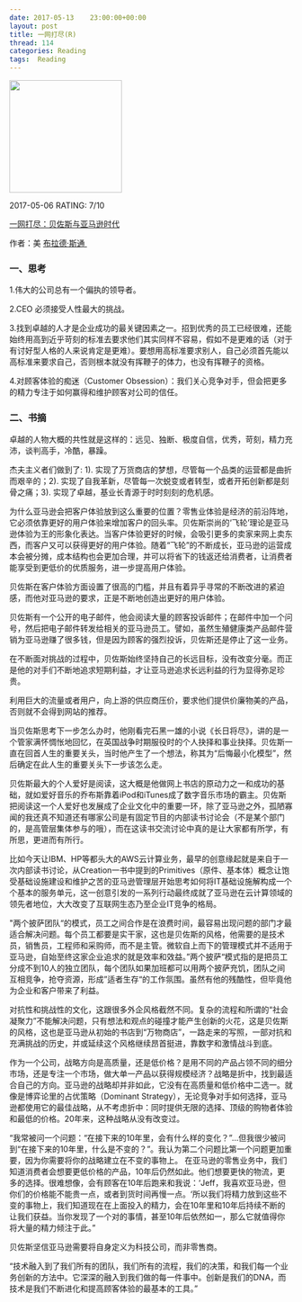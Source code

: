```yaml
---
date: 2017-05-13    23:00:00+00:00
layout: post
title: 一网打尽(R)
thread: 114
categories: Reading
tags:  Reading
---
```


<img src="https://img3.doubanio.com/lpic/s27132055.jpg" width="200" />

2017-05-06 RATING:  7/10

[一网打尽：贝佐斯与亚马逊时代][1]

作者：美 [布拉德·斯通 ][2]

### 一、思考
1.伟大的公司总有一个偏执的领导者。

2.CEO 必须接受人性最大的挑战。

3.找到卓越的人才是企业成功的最关键因素之一。招到优秀的员工已经很难，还能始终用高到近乎苛刻的标准去要求他们其实同样不容易，假如不是更难的话（对于有讨好型人格的人来说肯定是更难）。要想用高标准要求别人，自己必须首先能以高标准来要求自己，否则根本就没有挥鞭子的体力，也没有挥鞭子的资格。

4.对顾客体验的痴迷（Customer Obsession）：我们关心竞争对手，但会把更多的精力专注于如何赢得和维护顾客对公司的信任。

### 二、书摘
卓越的人物大概的共性就是这样的：远见、独断、极度自信，优秀，苛刻，精力充沛，谈判高手，冷酷，暴躁。

杰夫主义者们做到了:
1). 实现了万货商店的梦想，尽管每一个品类的运营都是曲折而艰辛的；2). 实现了自我革新，尽管每一次蜕变或者转型，或者开拓创新都是刻骨之痛；3). 实现了卓越，基业长青源于时时刻刻的危机感。

为什么亚马逊会把客户体验放到这么重要的位置？零售业体验是经济的前沿阵地，它必须依靠更好的用户体验来增加客户的回头率。贝佐斯崇尚的‘飞轮’理论是亚马逊体验为王的形象化表达。当客户体验更好的时候，会吸引更多的卖家来网上卖东西，而客户又可以获得更好的用户体验。随着“飞轮”的不断成长，亚马逊的运营成本会被分摊，成本结构也会更加合理，并可以将省下的钱返还给消费者，让消费者能享受到更低价的优质服务，进一步提高用户体验。

贝佐斯在客户体验方面设置了很高的门槛，并且有着异乎寻常的不断改进的紧迫感，而他对亚马逊的要求，正是不断地创造出更好的用户体验。

贝佐斯有一个公开的电子邮件，他会阅读大量的顾客投诉邮件；在邮件中加一个问号，然后把电子邮件转发给相关的亚马逊员工。譬如，虽然生殖健康类产品邮件营销为亚马逊赚了很多钱，但是因为顾客的强烈投诉，贝佐斯还是停止了这一业务。

在不断面对挑战的过程中，贝佐斯始终坚持自己的长远目标，没有改变分毫。而正是他的对手们不断地追求短期利益，才让亚马逊追求长远利益的行为显得弥足珍贵。

利用巨大的流量或者用户，向上游的供应商压价，要求他们提供价廉物美的产品，否则就不会得到网站的推荐。

当贝佐斯思考下一步怎么办时，他刚看完石黑一雄的小说《长日将尽》，讲的是一个管家满怀惆怅地回忆，在英国战争时期服役时的个人抉择和事业抉择。贝佐斯一直在回首人生的重要关头，当时他产生了一个想法，称其为“后悔最小化模型”，然后确定在此人生的重要关头下一步该怎么走。

贝佐斯最大的个人爱好是阅读，这大概是他做网上书店的原动力之一和成功的基础，就如爱好音乐的乔布斯靠着iPod和iTunes成了数字音乐市场的霸主。贝佐斯把阅读这一个人爱好也发展成了企业文化中的重要一环，除了亚马逊之外，孤陋寡闻的我还真不知道还有哪家公司是有固定节目的内部读书讨论会（不是某个部门的，是高管层集体参与的哦），而在这读书交流讨论中真的是让大家都有所学，有所思，更进而有所行。

比如今天让IBM、HP等都头大的AWS云计算业务，最早的创意缘起就是来自于一次内部读书讨论，从Creation一书中提到的Primitives（原件、基本体）概念让饱受基础设施建设和维护之苦的亚马逊管理层开始思考如何将IT基础设施解构成一个个基本的服务单元，这一创意引发的一系列行动最终成就了亚马逊在云计算领域的领先者地位，大大改变了互联网生态乃至企业IT竞争的格局。

"两个披萨团队“的模式，员工之间合作是在浪费时间，最容易出现问题的部门才最适合解决问题。每个员工都要是实干家，这也是贝佐斯的风格，他需要的是技术 员，销售员，工程师和采购师，而不是主管。微软自上而下的管理模式并不适用于亚马逊，自始至终这家企业追求的就是效率和效益。”两个披萨“模式指的是把员工分成不到10人的独立团队，每个团队如果加班都可以用两个披萨充饥，团队之间互相竞争，抢夺资源，形成”适者生存“的工作氛围。虽然有他的残酷性，但毕竟他为企业和客户带来了利益。

对抗性和挑战性的文化，这跟很多外企风格截然不同。复杂的流程和所谓的“社会凝聚力”不能解决问题，只有想法和观点的碰撞才能产生创新的火花，这是贝佐斯 的风格，这也是亚马逊从初始的书店到“万物商店”，一路走来的写照，一部对抗和充满挑战的历史，并或延续这个风格继续昂首挺进，靠数字和激情战斗到底。


作为一个公司，战略方向是高质量，还是低价格？是用不同的产品占领不同的细分市场，还是专注一个市场，做大单一产品以获得规模经济？战略是折中，找到最适合自己的方向。亚马逊的战略却并非如此，它没有在高质量和低价格中二选一。就像是博弈论里的占优策略（Dominant Strategy），无论竞争对手如何选择，亚马逊都使用它的最佳战略，从不考虑折中：同时提供无限的选择、顶级的购物者体验和最低的价格。20年来，这种战略从没有改变过。

“我常被问一个问题：“在接下来的10年里，会有什么样的变化？”...但我很少被问到“在接下来的10年里，什么是不变的？”。我认为第二个问题比第一个问题更加重要，因为你需要将你的战略建立在不变的事物上。
在亚马逊的零售业务中，我们知道消费者会想要更低价格的产品，10年后仍然如此。他们想要更快的物流，更多的选择。很难想像，会有顾客在10年后跑来和我说：‘Jeff，我喜欢亚马逊，但你们的价格能不能贵一点，或者到货时间再慢一点。‘所以我们将精力放到这些不变的事物上，我们知道现在在上面投入的精力，会在10年里和10年后持续不断的让我们获益。当你发现了一个对的事情，甚至10年后依然如一，那么它就值得你将大量的精力倾注于此。”

贝佐斯坚信亚马逊需要将自身定义为科技公司，而非零售商。

“技术融入到了我们所有的团队，我们所有的流程，我们的决策，和我们每一个业务创新的方法中。它深深的融入到我们做的每一件事中。创新是我们的DNA，而技术是我们不断进化和提高顾客体验的最基本的工具。”














[1]:	https://www.amazon.cn/%E4%B8%80%E7%BD%91%E6%89%93%E5%B0%BD-%E8%B4%9D%E4%BD%90%E6%96%AF%E4%B8%8E%E4%BA%9A%E9%A9%AC%E9%80%8A%E6%97%B6%E4%BB%A3-%E5%B8%83%E6%8B%89%E5%BE%B7-%E6%96%AF%E9%80%9A/dp/B00GJJP2RC
[2]:	%E4%B8%89%E8%8A%82%E8%AF%BE